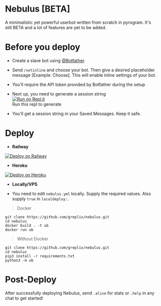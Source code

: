 # Nebulus [BETA]

A minimalistic yet powerful userbot written from scratch in pyrogram. It's still BETA and a lot of features are yet to be added.

# Before you deploy

* Create a slave bot using [@Botfather](https://telegram.me/Botfather).

* Send `/setinline` and choose your bot. Then give a desired placeholder message [Example: Choose]. This will enable inline settings of your bot.

* You'll require the API token provided by Botfather during the setup

* Next up, you need to generate a session string<br>
[![Run on Repl.it](https://replit.com/badge/github/greplix/nebulus)](https://replit.com/@greplix/Nebuli-string-session)<br>
Run this repl to generate

* You'll get a session string in your Saved Messages. Keep it safe.


# Deploy

* <b>Railway</b>

[![Deploy on Railway](https://railway.app/button.svg)](https://railway.app/new/template/eE5QG2?referralCode=6B3Q1r)

* <b>Heroku</b>

[![Deploy on Heroku](https://www.herokucdn.com/deploy/button.svg)](https://heroku.com/deploy?template=https://github.com/greplix/nebulus)

* <b>Locally/VPS</b>

- You need to edit `nebulus.yml` locally. Supply the required values. Also supply `true` in `localdeploy:`.

>Docker

```
git clone https://github.com/greplix/nebulus.git
cd nebulus
docker build . -t ub
docker run ub
```

>Without Docker

```
git clone https://github.com/greplix/nebulus.git
cd nebulus
pip3 install -r requirements.txt
python3 -m ub
```

# Post-Deploy

After successfully deploying Nebulus, send `.alive` for stats or `.help` in any chat to get started!

